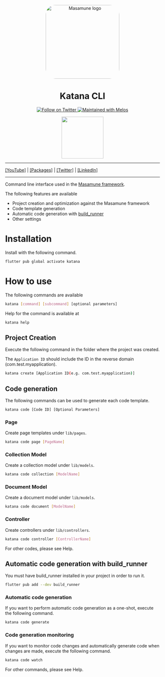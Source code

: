 <p align="center">
  <a href="https://mathru.net">
    <img width="240px" src="https://raw.githubusercontent.com/mathrunet/flutter_masamune/master/.github/images/icon.png" alt="Masamune logo" style="border-radius: 32px"s><br/>
  </a>
  <h1 align="center">Katana CLI</h1>
</p>

<p align="center">
  <a href="https://twitter.com/mathru">
    <img src="https://img.shields.io/twitter/follow/mathru.svg?colorA=1da1f2&colorB=&label=Follow%20on%20Twitter&style=flat-square" alt="Follow on Twitter" />
  </a>
  <a href="https://github.com/invertase/melos">
    <img src="https://img.shields.io/badge/maintained%20with-melos-f700ff.svg?style=flat-square" alt="Maintained with Melos" />
  </a>
</p>

<p align="center">
  <a href="https://www.buymeacoffee.com/mathru"><img src="https://img.buymeacoffee.com/button-api/?text=Buy me a coffee&emoji=&slug=mathru&button_colour=FF5F5F&font_colour=ffffff&font_family=Poppins&outline_colour=000000&coffee_colour=FFDD00" width="136" /></a>
</p>

---

[[YouTube]](https://www.youtube.com/c/mathrunetchannel) | [[Packages]](https://pub.dev/publishers/mathru.net/packages) | [[Twitter]](https://twitter.com/mathru) | [[LinkedIn]](https://www.linkedin.com/in/mathrunet/)

---

Command line interface used in the [Masamune framework](https://pub.dev/packages/masamune).

The following features are available

- Project creation and optimization against the Masamune framework
- Code template generation
- Automatic code generation with [build_runner](https://pub.dev/packages/build_runner)
- Other settings

# Installation

Install with the following command.

```bash
flutter pub global activate katana
```

# How to use

The following commands are available

```bash
katana [command] [subcommand] [optional parameters]
```

Help for the command is available at

```bash
katana help
```

## Project Creation

Execute the following command in the folder where the project was created.

The `Application ID` should include the ID in the reverse domain (com.test.myapplication).

```bash
katana create [Application ID(e.g. com.test.myapplication)]
```

## Code generation

The following commands can be used to generate each code template.

```bash
katana code [Code ID] [Optional Parameters]
```

### Page

Create page templates under `lib/pages`.

```bash
katana code page [PageName]
```

### Collection Model

Create a collection model under `lib/models`.

```bash
katana code collection [ModelName]
```

### Document Model

Create a document model under `lib/models`.

```bash
katana code document [ModelName]
```

### Controller

Create controllers under `lib/controllers`.

```bash
katana code controller [ControllerName]
```

For other codes, please see Help.

## Automatic code generation with build_runner

You must have build_runner installed in your project in order to run it.

```bash
flutter pub add --dev build_runner
```

### Automatic code generation

If you want to perform automatic code generation as a one-shot, execute the following command.

```bash
katana code generate
```

### Code generation monitoring

If you want to monitor code changes and automatically generate code when changes are made, execute the following command.

```bash
katana code watch
```

For other commands, please see Help.
